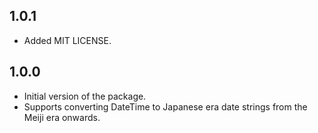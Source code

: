 ## 1.0.1

* Added MIT LICENSE.

## 1.0.0

* Initial version of the package.
* Supports converting DateTime to Japanese era date strings from the Meiji era onwards.